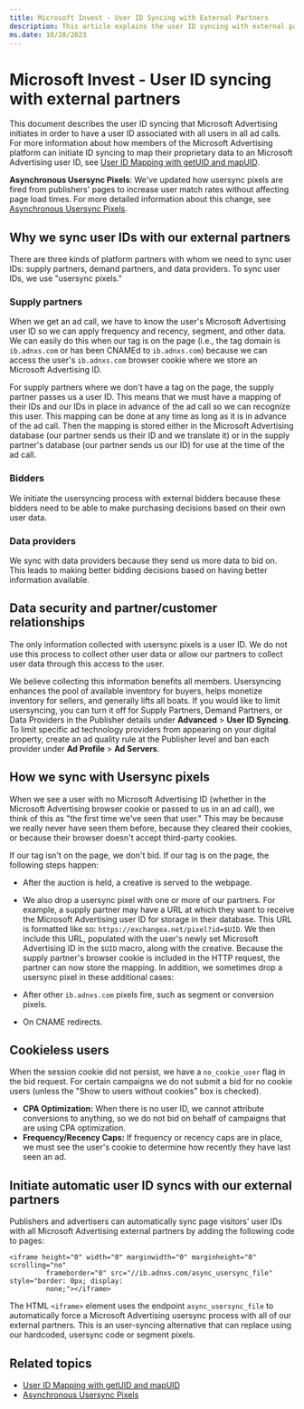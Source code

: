```yaml
---
title: Microsoft Invest - User ID Syncing with External Partners
description: This article explains the user ID syncing with external partners. The sync is initiated to have a user ID associated with all users in all ad calls.
ms.date: 10/28/2023
---
```


# Microsoft Invest - User ID syncing with external partners

This document describes the user ID syncing that Microsoft Advertising initiates in order to have a user ID associated with all users in all ad calls. For more information about how members of the Microsoft Advertising platform can initiate ID syncing to map their proprietary data to an Microsoft Advertising user ID, see [User ID Mapping with getUID and mapUID](./user-id-mapping-with-getuid-and-mapuid.md).

**Asynchronous Usersync Pixels**: We've updated how usersync pixels are fired from publishers' pages to increase user match rates without affecting page load times. For more detailed information about this change, see [Asynchronous Usersync Pixels](./asynchronous-usersync-pixels.md).

## Why we sync user IDs with our external partners

There are three kinds of platform partners with whom we need to sync user IDs: supply partners, demand partners, and data providers. To sync user IDs, we use "usersync pixels."

### Supply partners

When we get an ad call, we have to know the user's Microsoft Advertising user ID so we can apply frequency and recency, segment, and other data. We can easily do this when our tag is on the page (i.e., the tag domain is `ib.adnxs.com` or has been CNAMEd to `ib.adnxs.com`) because we can access the user's `ib.adnxs.com` browser cookie where we store an Microsoft Advertising ID.

For supply partners where we don't have a tag on the page, the supply partner passes us a user ID. This means that we must have a mapping of their IDs and our IDs in place in advance of the ad call so we can recognize this user. This mapping can be done at any time as long as it is in advance of the ad call. Then the mapping is stored either in the Microsoft Advertising database (our partner sends us their ID and we translate it) or in the supply partner's database (our partner sends us our ID) for use at the time of the ad call.

### Bidders

We initiate the usersyncing process with external bidders because these bidders need to be able to make purchasing decisions based on their own user data.

### Data providers

We sync with data providers because they send us more data to bid on. This leads to making better bidding decisions based on having better information available.

## Data security and partner/customer relationships

The only information collected with usersync pixels is a user ID. We do not use this process to collect other user data or allow our partners to collect user data through this access to the user.

We believe collecting this information benefits all members. Usersyncing enhances the pool of available inventory for buyers, helps monetize inventory for sellers, and generally lifts all boats. If you would like to limit usersyncing, you can turn it off for Supply Partners, Demand Partners, or Data Providers in the Publisher details under **Advanced** >  **User ID Syncing**. To limit
specific ad technology providers from appearing on your digital property, create an ad quality rule at the Publisher level and ban each provider under **Ad Profile** > **Ad Servers**.

## How we sync with Usersync pixels

When we see a user with no Microsoft Advertising ID (whether in the Microsoft Advertising browser cookie or passed to us in an ad call), we think of this as "the first time we've seen that user." This may be because we really never have seen them before, because they cleared their cookies, or because their browser doesn't accept third-party cookies.

If our tag isn't on the page, we don't bid. If our tag is on the page, the following steps happen:

- After the auction is held, a creative is served to the webpage.

- We also drop a usersync pixel with one or more of our partners. For example, a supply partner may have a URL at which they want to receive the Microsoft Advertising user ID for storage in their database. This URL is formatted like so: `https://exchangea.net/pixel?id=$UID`. We then include this URL, populated with the user's newly set Microsoft Advertising ID in the `$UID` macro, along with the creative. Because the supply partner's browser cookie is included in the HTTP request, the partner can now store the mapping. In addition, we sometimes drop a usersync pixel in these additional cases:

- After other `ib.adnxs.com` pixels fire, such as segment or conversion pixels.

- On CNAME redirects.

## Cookieless users

When the session cookie did not persist, we have a `no_cookie_user` flag in the bid request. For certain campaigns we do not submit a bid for no cookie users (unless the "Show to users without cookies" box is checked).

- **CPA Optimization:** When there is no user ID, we cannot attribute conversions to anything, so we do not bid on behalf of campaigns that are using CPA optimization.
- **Frequency/Recency Caps:** If frequency or recency caps are in place, we must see the user's cookie to determine how recently they have last seen an ad.

## Initiate automatic user ID syncs with our external partners

Publishers and advertisers can automatically sync page visitors' user IDs with all Microsoft Advertising external partners by adding the following code to pages:

```
<iframe height="0" width="0" marginwidth="0" marginheight="0" scrolling="no"
         frameborder="0" src="//ib.adnxs.com/async_usersync_file" style="border: 0px; display:
         none;"></iframe>
```

The HTML `<iframe>` element uses the endpoint `async_usersync_file` to automatically force a Microsoft Advertising usersync process with all of our external partners. This is an user-syncing alternative that can replace using our hardcoded, usersync code or segment pixels.

## Related topics

- [User ID Mapping with getUID and mapUID](./user-id-mapping-with-getuid-and-mapuid.md)
- [Asynchronous Usersync Pixels](./asynchronous-usersync-pixels.md)
